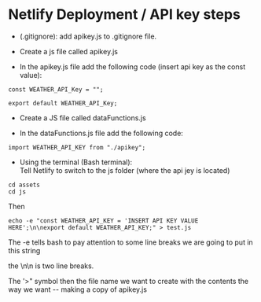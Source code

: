 # Netlify Deployment / API key steps 

- (.gitignore): add apikey.js to .gitignore file. 

- Create a js file called apikey.js

- In the apikey.js file add the following code (insert api key as the  const value):

```
const WEATHER_API_Key = "";

export default WEATHER_API_Key; 
```

- Create a JS file called dataFunctions.js

- In the dataFunctions.js file add the following code:

```
import WEATHER_API_KEY from "./apikey";
```

- Using the terminal (Bash terminal):  
Tell Netlify to switch to the js folder (where the api jey is located)

```
cd assets
cd js 
```

Then 

```
echo -e "const WEATHER_API_KEY = 'INSERT API KEY VALUE HERE';\n\nexport default WEATHER_API_KEY;" > test.js
```

The -e tells bash to pay attention to some line breaks we are going to put in this string 

the \n\n is two line breaks. 

The '>" symbol then the file name we want to create with the contents the way we want -- making a copy of apikey.js 

